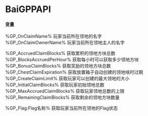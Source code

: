 # BaiGPPAPI

#### 变量

%GP_OnClaimName% 玩家当前所在领地的名字  
%GP_OnClaimOwnerName% 玩家当前所在领地主人的名字  
  
%GP_AccruedClaimBlocks% 获取累积的领地方块总数  
%GP_BlocksAccruedPerHour% 获取每小时可以获取多少领地方块  
%GP_BonusClaimBlocks% 获取奖励的领地方块总数  
%GP_ChestClaimExpiration% 获取放置箱子自动创建的领地啥时过期  
%GP_CreateClaimLimit% 获取玩家可以创建的最大领地的大小  
%GP_InitialClaimBlocks% 获取玩家初始领地总数  
%GP_MaxAccruedClaimBlocks% 获取玩家领地总数的上限  
%GP_RemainingClaimBlocks% 获取剩余的领地方块数量  
  
%GP_Flag:Flag名称% 获取玩家当前所在领地的Flag状态
